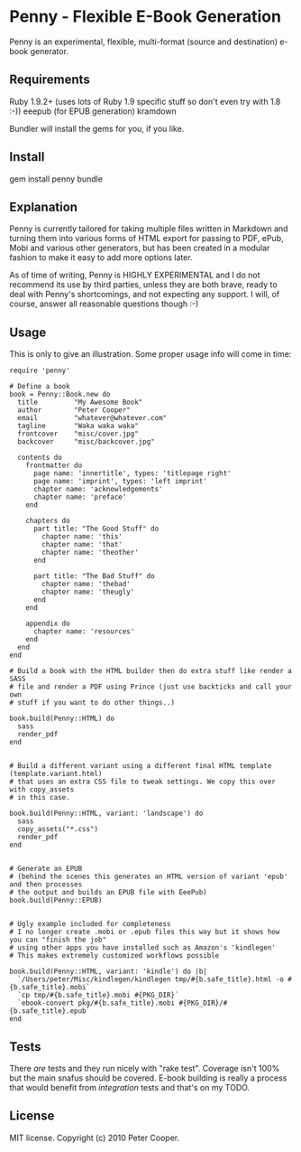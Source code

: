 Penny - Flexible E-Book Generation
==================================

Penny is an experimental, flexible, multi-format (source and destination)
e-book generator.

Requirements
-------------

  Ruby 1.9.2+ (uses lots of Ruby 1.9 specific stuff so don't even try with 1.8 :-))
  eeepub (for EPUB generation)
  kramdown
  
Bundler will install the gems for you, if you like.

Install
-------

gem install penny
bundle

Explanation
-----------

Penny is currently tailored for taking multiple files written in Markdown and
turning them into various forms of HTML export for passing to PDF, ePub,
Mobi and various other generators, but has been created in a modular
fashion to make it easy to add more options later.

As of time of writing, Penny is HIGHLY EXPERIMENTAL and I do not
recommend its use by third parties, unless they are both brave, ready
to deal with Penny's shortcomings, and not expecting any support. I will,
of course, answer all reasonable questions though :-)

Usage
-----

This is only to give an illustration. Some proper usage info will come in time:

    require 'penny'

    # Define a book
    book = Penny::Book.new do
      title         "My Awesome Book"
      author        "Peter Cooper"
      email         "whatever@whatever.com"
      tagline       "Waka waka waka"
      frontcover    "misc/cover.jpg"
      backcover     "misc/backcover.jpg"
      
      contents do
        frontmatter do
          page name: 'innertitle', types: 'titlepage right'
          page name: 'imprint', types: 'left imprint'
          chapter name: 'acknowledgements'
          chapter name: 'preface'
        end
        
        chapters do
          part title: "The Good Stuff" do
            chapter name: 'this'
            chapter name: 'that'
            chapter name: 'theother'
          end
          
          part title: "The Bad Stuff" do
            chapter name: 'thebad'
            chapter name: 'theugly'
          end
        end
        
        appendix do
          chapter name: 'resources'
        end
      end
    end
  
    # Build a book with the HTML builder then do extra stuff like render a SASS
    # file and render a PDF using Prince (just use backticks and call your own
    # stuff if you want to do other things..)
    
    book.build(Penny::HTML) do
      sass              
      render_pdf        
    end
    
    
    # Build a different variant using a different final HTML template (template.variant.html)
    # that uses an extra CSS file to tweak settings. We copy this over with copy_assets
    # in this case.
    
    book.build(Penny::HTML, variant: 'landscape') do
      sass
      copy_assets("*.css")                        
      render_pdf                              
    end
    
    
    # Generate an EPUB
    # (behind the scenes this generates an HTML version of variant 'epub' and then processes
    # the output and builds an EPUB file with EeePub)
    book.build(Penny::EPUB)
    
    
    # Ugly example included for completeness
    # I no longer create .mobi or .epub files this way but it shows how you can "finish the job"
    # using other apps you have installed such as Amazon's 'kindlegen'
    # This makes extremely customized workflows possible
    
    book.build(Penny::HTML, variant: 'kindle') do |b|
      `/Users/peter/Misc/kindlegen/kindlegen tmp/#{b.safe_title}.html -o #{b.safe_title}.mobi`
      `cp tmp/#{b.safe_title}.mobi #{PKG_DIR}`
      `ebook-convert pkg/#{b.safe_title}.mobi #{PKG_DIR}/#{b.safe_title}.epub`
    end                                 

Tests
-----

There *are* tests and they run nicely with "rake test". Coverage isn't 100%
but the main snafus should be covered. E-book building is really a process
that would benefit from *integration* tests and that's on my TODO.

License
-------

MIT license. Copyright (c) 2010 Peter Cooper.